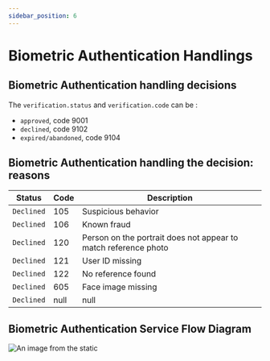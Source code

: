 ```yaml
---
sidebar_position: 6
---
```

# Biometric Authentication Handlings

## Biometric Authentication handling decisions
The `verification.status` and `verification.code` can be :
- `approved`, code 9001
- `declined`, code 9102
- `expired/abandoned`, code 9104

## Biometric Authentication handling the decision: reasons

|Status |Code | Description |
|-----|--------| ------------|
|`Declined`| 105 |Suspicious behavior|
|`Declined`| 106 |Known fraud |    
|`Declined`| 120| Person on the portrait does not appear to match reference photo |
|`Declined`| 121| User ID missing |
|`Declined`| 122| No reference found |
|`Declined`| 605| Face image missing |        
|`Declined`| null| null | 



## Biometric Authentication Service Flow Diagram


![An image from the static](/img/flow.jpg)